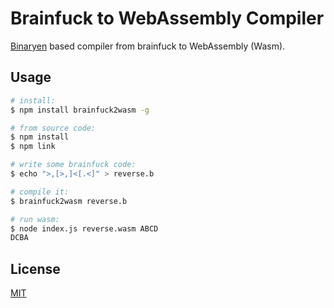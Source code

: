 # Brainfuck to WebAssembly Compiler

[Binaryen](https://github.com/WebAssembly/binaryen) based compiler from brainfuck to WebAssembly (Wasm).

## Usage

```sh
# install:
$ npm install brainfuck2wasm -g

# from source code:
$ npm install
$ npm link

# write some brainfuck code:
$ echo ">,[>,]<[.<]" > reverse.b

# compile it:
$ brainfuck2wasm reverse.b

# run wasm:
$ node index.js reverse.wasm ABCD
DCBA
```

## License

[MIT](https://github.com/ttulka/brainfuck2wasm/blob/main/LICENSE)

